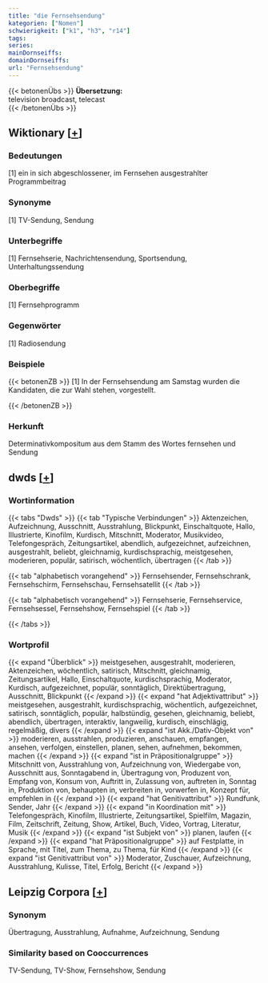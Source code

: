 ```yaml
---
title: "die Fernsehsendung"
kategorien: ["Nomen"]
schwierigkeit: ["k1", "h3", "r14"]
tags:
series:
mainDornseiffs:
domainDornseiffs:
url: "Fernsehsendung"
---
```


{{< betonenÜbs >}}
**Übersetzung:**  
television  broadcast, telecast  
{{< /betonenÜbs >}}

## Wiktionary [[+](https://de.wiktionary.org/wiki/Fernsehsendung)]

### Bedeutungen
[1] ein in sich abgeschlossener, im Fernsehen ausgestrahlter Programmbeitrag  

### Synonyme
[1] TV-Sendung, Sendung  

### Unterbegriffe
[1] Fernsehserie, Nachrichtensendung, Sportsendung, Unterhaltungssendung  

### Oberbegriffe
[1] Fernsehprogramm  

### Gegenwörter
[1] Radiosendung  

### Beispiele
{{< betonenZB >}}
[1] In der Fernsehsendung am Samstag wurden die Kandidaten, die zur Wahl stehen, vorgestellt.  

{{< /betonenZB >}}
### Herkunft
Determinativkompositum aus dem Stamm des Wortes fernsehen und Sendung  



## dwds [[+](https://www.dwds.de/wb/Fernsehsendung)]

### Wortinformation
{{< tabs "Dwds" >}}
{{< tab "Typische Verbindungen" >}}
Aktenzeichen, Aufzeichnung, Ausschnitt, Ausstrahlung, Blickpunkt, Einschaltquote, Hallo, Illustrierte, Kinofilm, Kurdisch, Mitschnitt, Moderator, Musikvideo, Telefongespräch, Zeitungsartikel, abendlich, aufgezeichnet, aufzeichnen, ausgestrahlt, beliebt, gleichnamig, kurdischsprachig, meistgesehen, moderieren, populär, satirisch, wöchentlich, übertragen
{{< /tab >}}

{{< tab "alphabetisch vorangehend" >}}
Fernsehsender, Fernsehschrank, Fernsehschirm, Fernsehschau, Fernsehsatellit
{{< /tab >}}

{{< tab "alphabetisch vorangehend" >}}
Fernsehserie, Fernsehservice, Fernsehsessel, Fernsehshow, Fernsehspiel
{{< /tab >}}

{{< /tabs >}}

### Wortprofil
{{< expand "Überblick" >}} meistgesehen, ausgestrahlt, moderieren, Aktenzeichen, wöchentlich, satirisch, Mitschnitt, gleichnamig, Zeitungsartikel, Hallo, Einschaltquote, kurdischsprachig, Moderator, Kurdisch, aufgezeichnet, populär, sonntäglich, Direktübertragung, Ausschnitt, Blickpunkt {{< /expand >}}
{{< expand "hat Adjektivattribut" >}} meistgesehen, ausgestrahlt, kurdischsprachig, wöchentlich, aufgezeichnet, satirisch, sonntäglich, populär, halbstündig, gesehen, gleichnamig, beliebt, abendlich, übertragen, interaktiv, langweilig, kurdisch, einschlägig, regelmäßig, divers {{< /expand >}}
{{< expand "ist Akk./Dativ-Objekt von" >}} moderieren, ausstrahlen, produzieren, anschauen, empfangen, ansehen, verfolgen, einstellen, planen, sehen, aufnehmen, bekommen, machen {{< /expand >}}
{{< expand "ist in Präpositionalgruppe" >}} Mitschnitt von, Ausstrahlung von, Aufzeichnung von, Wiedergabe von, Ausschnitt aus, Sonntagabend in, Übertragung von, Produzent von, Empfang von, Konsum von, Auftritt in, Zulassung von, auftreten in, Sonntag in, Produktion von, behaupten in, verbreiten in, vorwerfen in, Konzept für, empfehlen in {{< /expand >}}
{{< expand "hat Genitivattribut" >}} Rundfunk, Sender, Jahr {{< /expand >}}
{{< expand "in Koordination mit" >}} Telefongespräch, Kinofilm, Illustrierte, Zeitungsartikel, Spielfilm, Magazin, Film, Zeitschrift, Zeitung, Show, Artikel, Buch, Video, Vortrag, Literatur, Musik {{< /expand >}}
{{< expand "ist Subjekt von" >}} planen, laufen {{< /expand >}}
{{< expand "hat Präpositionalgruppe" >}} auf Festplatte, in Sprache, mit Titel, zum Thema, zu Thema, für Kind {{< /expand >}}
{{< expand "ist Genitivattribut von" >}} Moderator, Zuschauer, Aufzeichnung, Ausstrahlung, Kulisse, Titel, Erfolg, Bericht {{< /expand >}}

## Leipzig Corpora [[+](https://corpora.uni-leipzig.de/en/res?word=Fernsehsendung&corpusId=deu_newscrawl-public_2018)]


### Synonym
Übertragung, Ausstrahlung, Aufnahme, Aufzeichnung, Sendung


### Similarity based on Cooccurrences
TV-Sendung, TV-Show, Fernsehshow, Sendung

